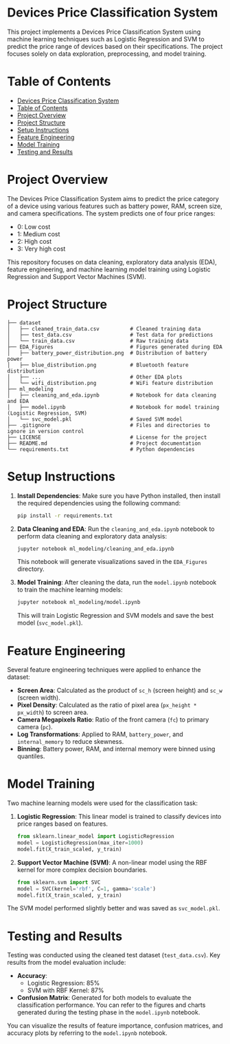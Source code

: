 # Devices Price Classification System

This project implements a Devices Price Classification System using machine learning techniques such as Logistic Regression and SVM to predict the price range of devices based on their specifications. The project focuses solely on data exploration, preprocessing, and model training.

# Table of Contents

- [Devices Price Classification System](#devices-price-classification-system)
- [Table of Contents](#table-of-contents)
- [Project Overview](#project-overview)
- [Project Structure](#project-structure)
- [Setup Instructions](#setup-instructions)
- [Feature Engineering](#feature-engineering)
- [Model Training](#model-training)
- [Testing and Results](#testing-and-results)

# Project Overview

The Devices Price Classification System aims to predict the price category of a device using various features such as battery power, RAM, screen size, and camera specifications. The system predicts one of four price ranges:

- 0: Low cost
- 1: Medium cost
- 2: High cost
- 3: Very high cost

This repository focuses on data cleaning, exploratory data analysis (EDA), feature engineering, and machine learning model training using Logistic Regression and Support Vector Machines (SVM).

# Project Structure

```
├── dataset
│   ├── cleaned_train_data.csv          # Cleaned training data
│   ├── test_data.csv                   # Test data for predictions
│   └── train_data.csv                  # Raw training data
├── EDA_Figures                         # Figures generated during EDA
│   ├── battery_power_distribution.png  # Distribution of battery power
│   ├── blue_distribution.png           # Bluetooth feature distribution
│   ├── ...                             # Other EDA plots
│   └── wifi_distribution.png           # WiFi feature distribution
├── ml_modeling
│   ├── cleaning_and_eda.ipynb          # Notebook for data cleaning and EDA
│   ├── model.ipynb                     # Notebook for model training (Logistic Regression, SVM)
│   └── svc_model.pkl                   # Saved SVM model
├── .gitignore                          # Files and directories to ignore in version control
├── LICENSE                             # License for the project
├── README.md                           # Project documentation
└── requirements.txt                    # Python dependencies
```

# Setup Instructions

1. **Install Dependencies**: Make sure you have Python installed, then install the required dependencies using the following command:

   ```bash
   pip install -r requirements.txt
   ```

2. **Data Cleaning and EDA**: Run the `cleaning_and_eda.ipynb` notebook to perform data cleaning and exploratory data analysis:

   ```bash
   jupyter notebook ml_modeling/cleaning_and_eda.ipynb
   ```

   This notebook will generate visualizations saved in the `EDA_Figures` directory.

3. **Model Training**: After cleaning the data, run the `model.ipynb` notebook to train the machine learning models:

   ```bash
   jupyter notebook ml_modeling/model.ipynb
   ```

   This will train Logistic Regression and SVM models and save the best model (`svc_model.pkl`).

# Feature Engineering

Several feature engineering techniques were applied to enhance the dataset:

- **Screen Area**: Calculated as the product of `sc_h` (screen height) and `sc_w` (screen width).
- **Pixel Density**: Calculated as the ratio of pixel area (`px_height * px_width`) to screen area.
- **Camera Megapixels Ratio**: Ratio of the front camera (`fc`) to primary camera (`pc`).
- **Log Transformations**: Applied to RAM, `battery_power`, and `internal_memory` to reduce skewness.
- **Binning**: Battery power, RAM, and internal memory were binned using quantiles.

# Model Training

Two machine learning models were used for the classification task:

1. **Logistic Regression**: This linear model is trained to classify devices into price ranges based on features.

   ```python
   from sklearn.linear_model import LogisticRegression
   model = LogisticRegression(max_iter=1000)
   model.fit(X_train_scaled, y_train)
   ```

2. **Support Vector Machine (SVM)**: A non-linear model using the RBF kernel for more complex decision boundaries.

   ```python
   from sklearn.svm import SVC
   model = SVC(kernel='rbf', C=1, gamma='scale')
   model.fit(X_train_scaled, y_train)
   ```

The SVM model performed slightly better and was saved as `svc_model.pkl`.

# Testing and Results

Testing was conducted using the cleaned test dataset (`test_data.csv`). Key results from the model evaluation include:

- **Accuracy**:
  - Logistic Regression: 85%
  - SVM with RBF Kernel: 87%
- **Confusion Matrix**: Generated for both models to evaluate the classification performance. You can refer to the figures and charts generated during the testing phase in the `model.ipynb` notebook.

You can visualize the results of feature importance, confusion matrices, and accuracy plots by referring to the `model.ipynb` notebook.